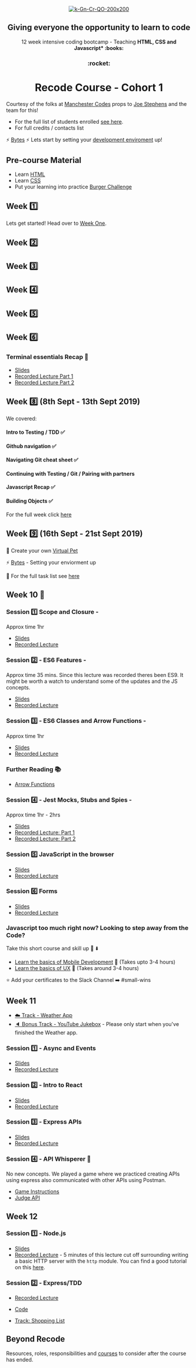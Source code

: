 <p align="center">
    <a href="https://recode.org.uk"><img src="https://i.ibb.co/tHTcXNp/k-Gn-Cr-QO-400x400.jpg" alt="k-Gn-Cr-QO-200x200" border="0"></a><br /><a target='_blank' <br />
  </a>
</p>


<h2 align="center">
  Giving everyone the opportunity to learn to code
</h2>
<p align="center">
    12 week intensive coding bootcamp - Teaching <b> HTML, CSS and Javascript* :books: </b>
</p>

<h3 align="center">
 :rocket:
</h3>

<h1 align="center">
  Recode Course - Cohort 1
</h1>

Courtesy of the folks at [Manchester Codes](http://mcr.codes/) props to [Joe Stephens](https://github.com/joestephens) and the team for this! 

* For the full list of students enrolled [see here](./studentroster).
* For full credits / contacts list

:zap: [Bytes](./Bytes) :zap:
Lets start by setting your [development enviroment](./Bytes) up!

## Pre-course Material

* Learn [HTML](https://www.codecademy.com/learn/learn-html)
* Learn [CSS](https://www.codecademy.com/learn/learn-css)
* Put your learning into practice [Burger Challenge](https://thimbleprojects.org/mozillalearning/286539/)

## Week :one:

Lets get started! Head over to [Week One](./Week1/README.md).

## Week :two:
## Week :three:
## Week :four:
## Week :five:
## Week :six:

### Terminal essentials Recap :ship:
* [Slides](https://docs.google.com/presentation/d/1w0jTsPLMVAS3qzLex7-N9DDODBFz9teYpCoxfy1Q58o/edit?usp=sharing)
* [Recorded Lecture Part 1](https://drive.google.com/open?id=1_bwrS4Hbf3VZWCfIN-gnzzpTHTwU6Bo1)
* [Recorded Lecture Part 2](https://drive.google.com/file/d/1JKT7oRzrS_bEh_iCSusUUmWYzx0lHcuz/view?usp=sharing)

## Week :eight: (8th Sept - 13th Sept 2019)

We covered: 

#### Intro to Testing / TDD :white_check_mark:
#### Github navigation :white_check_mark:
#### Navigating Git cheat sheet :white_check_mark:
#### Continuing with Testing / Git / Pairing with partners
#### Javascript Recap :white_check_mark:
#### Building Objects :white_check_mark:

For the full week click [here](/Week8)

## Week :nine: (16th Sept - 21st Sept 2019)

:dog: Create your own [Virtual Pet](./Week9)

:zap: [Bytes](./Bytes) - Setting your enviorment up

:calendar: For the full task list see [here](./Week9/README.md)

## Week 10 :bell: 

### Session :one: Scope and Closure - 
Approx time 1hr
* [Slides](https://docs.google.com/presentation/d/1yHeG25mrWfSilJE1MMc_p-DLQUDNY233AGZQ7RVzwAQ/edit#slide=id.p)
* [Recorded Lecture](https://drive.google.com/open?id=1xfI8J-4hEC_PiYkLWZZkwUxkF8_K6YYQ)

### Session :two: - ES6 Features - 
Approx time 35 mins. Since this lecture was recorded theres been ES9. It might be worth a watch to understand some of the updates and the JS concepts.
* [Slides](https://docs.google.com/presentation/d/1TSr01Bkcp4ASx2xYPcibl4gjUDLgS35A3pKs0qfC12k)
* [Recorded Lecture](https://drive.google.com/file/d/1AcCBenXc1lDcaS8breoEMZF2S65ML80x/view?usp=sharing)

### Session :three: - ES6 Classes and Arrow Functions - 
Approx time 1hr
* [Slides](https://docs.google.com/presentation/d/1J79g3-L35aOLa842wQyrd04Y5sGDn6PqWE55pUxVhTI/edit#slide=id.p)
* [Recorded Lecture](https://drive.google.com/open?id=1b64YAs3t1OCohelRfsSywv9zdb-lgkER)

### Further Reading :books: 
* [Arrow Functions](https://developer.mozilla.org/en-US/docs/Web/JavaScript/Reference/Functions/Arrow_functions)

### Session :four: - Jest Mocks, Stubs and Spies - 
Approx time 1hr - 2hrs
* [Slides](https://docs.google.com/presentation/d/1fym8U4diqj0HZVGv-kAVj2k2OHTJ9E-3fOVUSjOnq3k/edit#slide=id.g34b902fe6f_0_30)
* [Recorded Lecture: Part 1](https://drive.google.com/open?id=1c6PfcKeh5Ol3LNK-WY9opk6z70BOhJPV)
* [Recorded Lecture: Part 2](https://drive.google.com/open?id=1gDah1eVdmFOj1XNbdT8xXiPGNGowu6ix)

### Session :five: JavaScript in the browser 

* [Slides](https://docs.google.com/presentation/d/1pHKb5d8WfGwEGT2hRzxYbJ8mzETDUzIEQjRYEQzmDzs/edit?usp=sharing)
* [Recorded Lecture](https://drive.google.com/open?id=1gJ1Fy-7ITCim8felpiHZryjk0IO7LPBy)

### Session :six: Forms
* [Slides](https://docs.google.com/presentation/d/1B8HHOHfkmZ9EvBNJj-avkkE5Y4tc93IeBciGM1RQWG0/edit?usp=sharing)
* [Recorded Lecture](https://drive.google.com/file/d/1Vp9WfS-OkhbBCeDZS0IsCtJ98S4QMnqm/view?usp=sharing)


### Javascript too much right now? Looking to step away from the Code? 

Take this short course and skill up :rocket: :arrow_down:

* [Learn the basics of Mobile Development](https://www.futurelearn.com/courses/digital-skills-mobile) :iphone: (Takes upto 3-4 hours)
* [Learn the basics of UX](https://www.futurelearn.com/courses/digital-skills-user-experience) :girl: (Takes around 3-4 hours)

:star: Add your certificates to the Slack Channel :arrow_right: #small-wins

## Week 11 

* [:cloud: Track - Weather App](./Week11/weather_app/README.md)
* [:speaker: Bonus Track - YouTube Jukebox](legacy/week15/README.md) - Please only start when you've finished the Weather app.

### Session :one: - Async and Events
* [Slides](https://docs.google.com/presentation/d/1hjdAj3Ge2-iFQ_J--ogqafUwc4PIn-lz1uJSu3tzGGM/edit#slide=id.p)
* [Recorded Lecture](https://drive.google.com/open?id=1-IhqhkRXX76uTiKnA-XfXWtPKlTj-Ki9)

### Session :two: - Intro to React
* [Slides](https://docs.google.com/presentation/d/1yogE2NWd5UN3LAO9x9GMKCCJXCjw1nf9mFJVaeAYi6M/edit?usp=sharing)
* [Recorded Lecture](https://drive.google.com/file/d/13gNwg2qEVfUaLmWn-vUsYohFjIkDYrLe/view?usp=sharing)

### Session :three: - Express APIs
* [Slides](https://docs.google.com/presentation/d/1Ri0FhurnIhV-OzD4cgUPDXGIZaxMM33F32f0rvtbYfU/edit#slide=id.g36a86b9372_0_32)
* [Recorded Lecture](https://drive.google.com/open?id=1awKjTrdo0gmZkS3AhZF0pbYPJH__GuOY)

### Session :four: - API Whisperer :ghost:
No new concepts. We played a game where we practiced creating APIs using express also communicated with other APIs using Postman.
* [Game Instructions](https://docs.google.com/presentation/d/1O3L0HUA8i9hqcwBT0tTAL0QO69TGTWT6NjnfcNJ4hwM/edit?usp=sharing)
* [Judge API](https://gitlab.com/mcrcodes/api-whisperer)

## Week 12

### Session :one: - Node.js

* [Slides](https://docs.google.com/presentation/d/10V9QGi0uadTZ_eORBw8vrnPne37CWliqjbl_ydY70oA/edit?usp=sharing)
* [Recorded Lecture](https://drive.google.com/file/d/13vujt3ht2yemnQ1E4lJGp8ltCfFKpp1U/view?usp=sharing) - 5 minutes of this lecture cut off surrounding writing a basic HTTP server with the `http` module. You can find a good tutorial on this [here](https://blog.risingstack.com/your-first-node-js-http-server/).

### Session :two: - Express/TDD

* [Recorded Lecture](https://drive.google.com/file/d/1ykcVn3eu8uCPLmLJ6LIEJLqB_lbDghc8/view?usp=sharing)
* [Code](https://github.com/MCRcodes/medical-records)



* [Track: Shopping List](week9/README.md)




## Beyond Recode
Resources, roles, responsibilities and [courses](./after_the_course) to consider after the course has ended.
